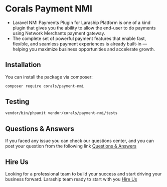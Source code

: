 # Corals Payment NMI

* Laravel NMI Payments Plugin for Laraship Platform is one of a kind plugin that gives you the ability to allow the end-user to do payments using Network Merchants payment gateway.
* The complete set of powerful payment features that enable fast, flexible, and seamless payment experiences is already built-in — helping you maximize business opportunities and accelerate growth.

## Installation

You can install the package via composer:

```bash
composer require corals/payment-nmi
```

## Testing

```bash
vendor/bin/phpunit vendor/corals/payment-nmi/tests 
```

## Questions & Answers
If you faced any issue you can check our questions center, and you can post your question from the following link
[Questions & Answers](https://www.laraship.com/laraship-questions/)  


## Hire Us
Looking for a professional team to build your success and start driving your business forward.
Laraship team ready to start with you [Hire Us](https://www.laraship.com/contact)
